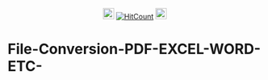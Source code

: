 
<div id="profile-views-badge" align="center">
 
<img src="https://emoji.discord.st/emojis/768b108d-274f-4f44-a634-8477b16efce7.gif" width="22">  [![HitCount](https://hits.dwyl.com/.svg?style=flat-square)](http://hits.dwyl.com/mehedi2091/File-Conversion-PDF-EXCEL-WORD-ETC)  <img src="https://emoji.discord.st/emojis/768b108d-274f-4f44-a634-8477b16efce7.gif" width="22">
 
</div>


# File-Conversion-PDF-EXCEL-WORD-ETC-
